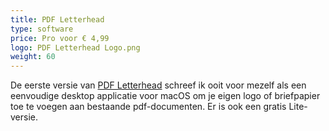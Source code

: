 ```yaml
---
title: PDF Letterhead
type: software
price: Pro voor € 4,99
logo: PDF Letterhead Logo.png
weight: 60
---
```

De eerste versie van [PDF Letterhead](http://pdfletterhead.net/) schreef ik ooit voor mezelf als een eenvoudige desktop applicatie voor macOS om je eigen logo of briefpapier toe te voegen aan bestaande pdf-documenten. Er is ook een gratis Lite-versie.
